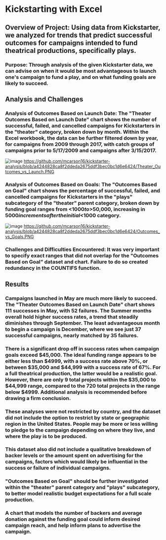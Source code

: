 # Kickstarting with Excel

## Overview of Project: Using data from Kickstarter, we analyzed for trends that predict successful outcomes for campaigns intended to fund theatrical productions, specifically plays. 

### Purpose: Through analysis of the given Kickstarter data, we can advise on when it would be most advantageous to launch one's campaign to fund a play, and on what funding goals are likely to succeed.

## Analysis and Challenges

### Analysis of Outcomes Based on Launch Date: The "Theater Outcomes Based on Launch Date" chart shows the number of successful, failed, and cancelled campaigns for Kickstarters in the "theater" category, broken down by month. Within the Excel workbook, the data can be further filtered down by year, for campaigns from 2009 through 2017, with catch groups of campaigns prior to 5/17/2009 and campaigns after 3/15/2017.
![image](https://user-images.githubusercontent.com/83254435/117589563-e294b180-b0ef-11eb-9928-f355ec57552e.png)
https://github.com/mcarson16/kickstarter-analysis/blob/a4244828ca8f2ddeda2675ddf3bec0bc1d6e6424/Theater_Outcomes_vs_Launch.PNG

### Analysis of Outcomes Based on Goals: The "Outcomes Based on Goal" chart shows the percentage of successful, failed, and cancelled campaigns for Kickstarters in the "plays" subcategory of the "theater" parent category, broken down by funding goal ranges from <$1000 to >$50,000, increasing in $5000 increments after the initial <$1000 category.
![image](https://user-images.githubusercontent.com/83254435/117589570-ec1e1980-b0ef-11eb-87ec-d7e5a667b515.png)
https://github.com/mcarson16/kickstarter-analysis/blob/a4244828ca8f2ddeda2675ddf3bec0bc1d6e6424/Outcomes_vs_Goals.PNG

### Challenges and Difficulties Encountered: It was very important to specify exact ranges that did not overlap for the "Outcomes Based on Goal" dataset and chart. Failure to do so created redundancy in the COUNTIFS function.

## Results

### Campaigns launched in May are much more likely to succeed. The "Theater Outcomes Based on Launch Date" chart shows 111 successes in May, with 52 failures. The Summer months overall hold higher success rates, a trend that steadily diminishes through September. The least advantageous month to begin a campaign is December, where we see just 37 successful campaigns, nearly matched by 35 failures. 

### There is a significant drop off in success rates when campaign goals exceed $45,000. The ideal funding range appears to be either less than $4999, with a success rate above 70%, or between $35,000 and $44,999 with a success rate of 67%. For a full theatrical production, the latter would be a realistic goal. However, there are only 9 total projects within the $35,000 to $44,999 range, compared to the 720 total projects in the range below $4999. Additional analysis is recommended before drawing a firm conclusion.

### These analyses were not restricted by country, and the dataset did not include the option to restrict by state or geographic region in the United States. People may be more or less willing to pledge to the campaign depending on where they live, and where the play is to be produced.

### This dataset also did not include a qualitative breakdown of backer levels or the amount spent on advertising for the campaigns, factors which would likely be influential in the success or failure of individual campaigns.

### "Outcomes Based on Goal" should be further investigated within the "theater" parent category and "plays" subcategory, to better model realistic budget expectations for a full scale production.
  
### A chart that models the number of backers and average donation against the funding goal could inform desired campaign reach, and help inform plans to advertise the campaign.
